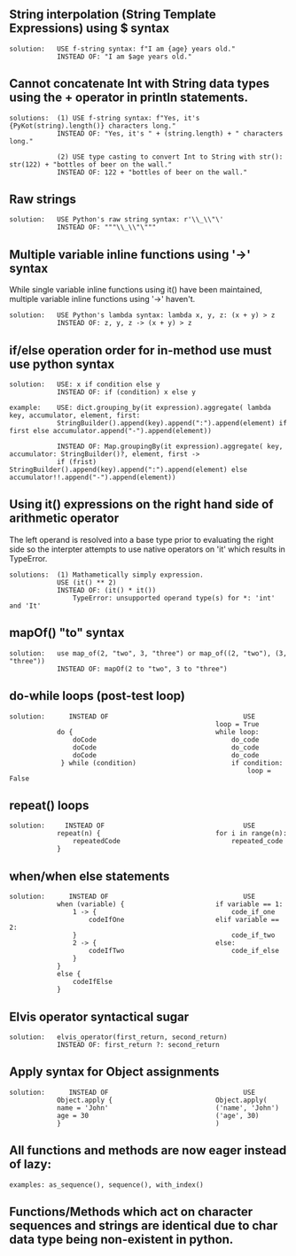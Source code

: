 ## String interpolation (String Template Expressions) using $ syntax
    solution:   USE f-string syntax: f"I am {age} years old."
                INSTEAD OF: "I am $age years old."

## Cannot concatenate Int with String data types using the + operator in println statements.
    solutions:  (1) USE f-string syntax: f"Yes, it's {PyKot(string).length()} characters long."
                INSTEAD OF: "Yes, it's " + (string.length) + " characters long."
                
                (2) USE type casting to convert Int to String with str(): str(122) + "bottles of beer on the wall."
                INSTEAD OF: 122 + "bottles of beer on the wall."

## Raw strings
    solution:   USE Python's raw string syntax: r'\\_\\"\'
                INSTEAD OF: """\\_\\"\"""
                
## Multiple variable inline functions using '->' syntax
While single variable inline functions using it() have been maintained, multiple variable inline functions using '->' haven't.

    solution:   USE Python's lambda syntax: lambda x, y, z: (x + y) > z
                INSTEAD OF: z, y, z -> (x + y) > z

## if/else operation order for in-method use must use python syntax
    
    solution:   USE: x if condition else y
                INSTEAD OF: if (condition) x else y
                
    example:    USE: dict.grouping_by(it expression).aggregate( lambda key, accumulator, element, first: 
                StringBuilder().append(key).append(":").append(element) if first else accumulator.append("-").append(element))
                
                INSTEAD OF: Map.groupingBy(it expression).aggregate( key, accumulator: StringBuilder()?, element, first ->
                if (frist) StringBuilder().append(key).append(":").append(element) else accumulator!!.append("-").append(element))
    

## Using it() expressions on the right hand side of arithmetic operator
The left operand is resolved into a base type prior to evaluating the right side so the interpter attempts to use native operators on 'it' which results in TypeError.

    solutions:  (1) Mathametically simply expression.
                USE (it() ** 2)
                INSTEAD OF: (it() * it())
                    TypeError: unsupported operand type(s) for *: 'int' and 'It'

## mapOf() "to" syntax
    solution:   use map_of(2, "two", 3, "three") or map_of((2, "two"), (3, "three"))
                INSTEAD OF: mapOf(2 to "two", 3 to "three") 

## do-while loops (post-test loop)
    solution:      INSTEAD OF                                  USE
                                                        loop = True
                do {                                    while loop:
                    doCode                                  do_code
                    doCode                                  do_code
                    doCode                                  do_code
                 } while (condition)                        if condition:
                                                                loop = False

## repeat() loops
    solution:     INSTEAD OF                                   USE
                repeat(n) {                             for i in range(n):
                    repeatedCode                            repeated_code
                }

## when/when else statements
    solution:      INSTEAD OF                                  USE
                when (variable) {                       if variable == 1:
                    1 -> {                                  code_if_one
                        codeIfOne                       elif variable == 2:
                    }                                       code_if_two
                    2 -> {                              else:
                        codeIfTwo                           code_if_else
                    }
                }
                else {
                    codeIfElse
                }

## Elvis operator syntactical sugar
    solution:   elvis_operator(first_return, second_return)
                INSTEAD OF: first_return ?: second_return
                
## Apply syntax for Object assignments
    solution:      INSTEAD OF                                  USE
                Object.apply {                          Object.apply(
                name = 'John'                           ('name', 'John')
                age = 30                                ('age', 30)
                }                                       )

                
## All functions and methods are now eager instead of lazy:
    examples: as_sequence(), sequence(), with_index()

## Functions/Methods which act on character sequences and strings are identical due to char data type being non-existent in python.
